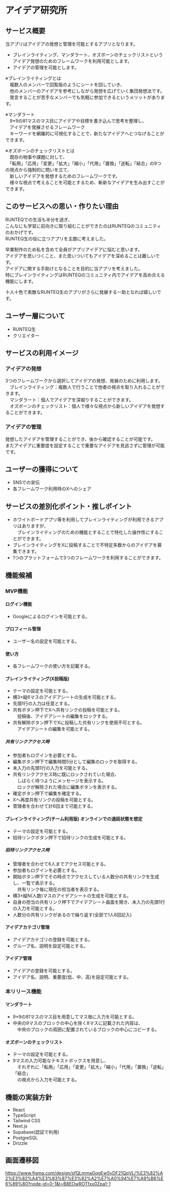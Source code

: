 # アイデア研究所

## サービス概要
当アプリはアイデアの発想と管理を可能とするアプリとなります。
- ブレインライティング、マンダラート、オズボーンのチェックリストというアイデア発想のためのフレームワークを利用可能とします。
- アイデアの管理を可能とします。

※ブレインライティングとは  
　複数人のメンバーで回覧版のようにシートを回していき、  
　他のメンバーのアイデアを参考にしながら発想を広げていく集団発想法です。  
　発言することが苦手なメンバーでも気軽に参加できるというメリットがあります。  

※マンダラート  
　9×9の81マスのマス目にアイデアや目標を書き込んで思考を整理し、  
　アイデアを発展させるフレームワーク  
　キーワードを網羅的に可視化することで、新たなアイデアへとつなげることができます。  

※オズボーンのチェックリストとは  
　既存の物事や課題に対して、  
　「転用」「応用」「変更」「拡大」「縮小」「代用」「置換」「逆転」「結合」の9つの視点から強制的に問いを立て、  
　新しいアイデアを発想するためのフレームワークです。  
　様々な視点で考えることを可能とするため、斬新なアイデアを生み出すことができます。  

## このサービスへの思い・作りたい理由
RUNTEQでの生活も半分を過ぎ、  
こんなにも学習に前向きに取り組むことができたのはRUNTEQのコミュニティのおかげです。  
RUNTEQ生の役に立つアプリを主題に考えました。  

卒業制作のため私を含めて全員がアプリアイデアに悩むと思います。  
アイデアを思いつくこと、また思いついてもアイデアを深めることは難しいです。  
アイデアに関する手助けとなることを目的に当アプリを考えました。  
特にブレインライティングはRUNTEQのコミュニティ内でアイデアを高め合える機能にします。  

十人十色で素敵なRUNTEQ生のアプリがさらに発展する一助となれば嬉しいです。  

## ユーザー層について
- RUNTEQ生
- クリエイター

## サービスの利用イメージ

### アイデアの発想
3つのフレームワークから選択してアイデアの発想、発展のために利用します。  
　ブレインライティング：複数人で行うことで他者の視点を取り入れることができます。  
　マンダラート：個人でアイデアを深堀りすることができます。  
　オズボーンのチェックリスト：個人で様々な視点から新しいアイデアを発想することができます。  

### アイデアの管理
発想したアイデアを管理することができ、後から確認することが可能です。  
またアイデアに重要度を設定することで重要なアイデアを見逃さずに管理が可能です。  

## ユーザーの獲得について

- SNSでの宣伝
- 各フレームワーク利用時のXへのシェア

## サービスの差別化ポイント・推しポイント

- ホワイトボードアプリ等を利用してブレインライティングが利用できるアプリはありますが、  
　ブレインライティングのための機能とすることで特化した操作性にすることができます。
- ブレインライティングをXに投稿することで不特定多数からのアイデアを募集できます。
- 1つのプラットフォームで3つのフレームワークを利用することができます。

## 機能候補

### MVP機能

#### ログイン機能

- Googleによるログインを可能とする。

#### プロフィール管理

- ユーザー名の設定を可能とする。

#### 使い方

- 各フレームワークの使い方を記載する。 

#### ブレインライティング(X投稿版)
- テーマの設定を可能とする。
- 横3×縦6マスのアイデアシートの生成を可能とする。
- 先頭1行の入力は任意とする。
- 共有ボタン押下でXへ共有リンクの投稿を可能とする。  
　投稿後、アイデアシートの編集をロックする。
- 共有解除ボタン押下でXに投稿した共有リンクを使用不可とする。  
　アイデアシートの編集を可能とする。

##### 共有リンクアクセス時
- 参加者もログインを必要とする。
- 編集ボタン押下で編集時間5分として編集のロックを取得する。
- 未入力の先頭1行の入力を可能とする。
- 共有リンクアクセス時に既にロックされていた場合、  
　しばらく待つようにメッセージを表示する。  
　ロックが解除された場合に編集ボタンを表示する。
- 確定ボタン押下で編集を確定する。
- Xへ再度共有リンクの投稿を可能とする。
- 管理者を合わせて計6回まで可能とする。

#### ブレインライティング(チーム利用版) オンラインでの通話状態を想定
- テーマの設定を可能とする。
- 招待リンクボタン押下で招待リンクの生成を可能とする。

##### 招待リンクアクセス時
- 管理者を合わせて6人までアクセス可能とする。
- 参加者もログインを必要とする。
- 開始ボタン押下でその時点でアクセスしている人数分の共有リンクを生成し、一覧で表示する。  
　共有リンク毎に現在の担当者を表示する。
- 横3×縦N(人数)マスのアイデアシートの生成を可能とする。
- 自身の担当の共有リンク押下でアイデアシート画面を開き、未入力の先頭1行の入力を可能とする。
- 人数分の共有リンクがあるので繰り返す(全部で1人6回記入)

#### アイデアカテゴリ管理
- アイデアカテゴリの登録を可能とする。
- グループ名、説明を設定可能とする。

#### アイデア管理
- アイデアの登録を可能とする。
- アイデア名、説明、重要度(低、中、高)を設定可能とする。

### 本リリース機能
#### マンダラート
- 9×9の81マスのマス目を用意してマス毎に入力を可能とする。
- 中央の9マスのブロックの中心を除く8マスに記載された内容は、  
　中央のブロックの周囲に配置されているブロックの中心にコピーする。

#### オズボーンのチェックリスト
- テーマの設定を可能とする。
- 9マスの入力可能なテキストボックスを用意し、  
　それぞれに「転用」「応用」「変更」「拡大」「縮小」「代用」「置換」「逆転」「結合」  
　の視点から入力を可能とする。

## 機能の実装方針

- React
- TypeScript
- Tailwind CSS
- Next.js
- Supabase(認証で利用)
- PostgreSQL
- Drizzle

## 画面遷移図
https://www.figma.com/design/sfQLmmaGqgEwSyDF21QqVL/%E3%82%A2%E3%82%A4%E3%83%87%E3%82%A2%E7%A0%94%E7%A9%B6%E6%89%80?node-id=0-1&t=B8EOwROTfxx0Zpa1-1